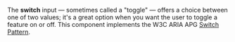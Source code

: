 The **switch** input — sometimes called a "toggle" — offers a choice between one of two values; 
it's a great option when you want the user to toggle a feature on or off.
This component implements the W3C ARIA APG [Switch Pattern](https://www.w3.org/WAI/ARIA/apg/patterns/switch/).